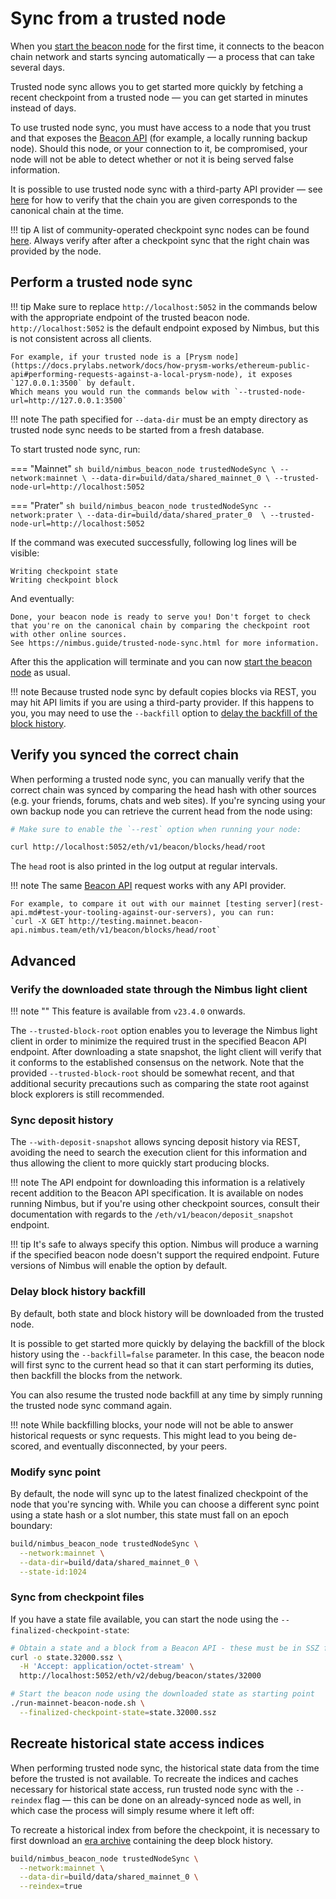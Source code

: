 # Sync from a trusted node

When you [start the beacon node](./quick-start.md) for the first time, it connects to the beacon chain network and starts syncing automatically — a process that can take several days.

Trusted node sync allows you to get started more quickly by fetching a recent checkpoint from a trusted node — you can get started in minutes instead of days.

To use trusted node sync, you must have access to a node that you trust and that exposes the [Beacon API](./rest-api.md) (for example, a locally running backup node).
Should this node, or your connection to it, be compromised, your node will not be able to detect whether or not it is being served false information.

It is possible to use trusted node sync with a third-party API provider — see [here](trusted-node-sync.md#verify-you-synced-the-correct-chain) for how to verify that the chain you are given corresponds to the canonical chain at the time.

!!! tip
    A list of community-operated checkpoint sync nodes can be found [here](https://eth-clients.github.io/checkpoint-sync-endpoints/).
    Always verify after after a checkpoint sync that the right chain was provided by the node.

## Perform a trusted node sync

!!! tip
    Make sure to replace `http://localhost:5052` in the commands below with the appropriate endpoint of the trusted beacon node. `http://localhost:5052` is the default endpoint exposed by Nimbus, but this is not consistent across all clients.

    For example, if your trusted node is a [Prysm node](https://docs.prylabs.network/docs/how-prysm-works/ethereum-public-api#performing-requests-against-a-local-prysm-node), it exposes `127.0.0.1:3500` by default.
    Which means you would run the commands below with `--trusted-node-url=http://127.0.0.1:3500`

!!! note
    The path specified for `--data-dir` must be an empty directory as trusted node sync needs to be started from a fresh database.

To start trusted node sync, run:

=== "Mainnet"
    ```sh
    build/nimbus_beacon_node trustedNodeSync \
      --network:mainnet \
      --data-dir=build/data/shared_mainnet_0 \
      --trusted-node-url=http://localhost:5052
    ```

=== "Prater"
    ```sh
    build/nimbus_beacon_node trustedNodeSync --network:prater \
    --data-dir=build/data/shared_prater_0  \
    --trusted-node-url=http://localhost:5052
    ```

If the command was executed successfully, following log lines will be visible:

```
Writing checkpoint state
Writing checkpoint block
```
And eventually:
```
Done, your beacon node is ready to serve you! Don't forget to check that you're on the canonical chain by comparing the checkpoint root with other online sources.
See https://nimbus.guide/trusted-node-sync.html for more information.
```

After this the application will terminate and you can now [start the beacon node](./quick-start.md) as usual.

!!! note
    Because trusted node sync by default copies blocks via REST, you may hit API limits if you are using a third-party provider.
    If this happens to you, you may need to use the `--backfill` option to [delay the backfill of the block history](./trusted-node-sync.md#delay-block-history-backfill).


## Verify you synced the correct chain

When performing a trusted node sync, you can manually verify that the correct chain was synced by comparing the head hash with other sources (e.g. your friends, forums, chats and web sites). If you're syncing using your own backup node you can retrieve the current head from the node using:

```sh
# Make sure to enable the `--rest` option when running your node:

curl http://localhost:5052/eth/v1/beacon/blocks/head/root
```

The `head` root is also printed in the log output at regular intervals.

!!! note
    The same [Beacon API](./rest-api.md) request works with any API provider.

    For example, to compare it out with our mainnet [testing server](rest-api.md#test-your-tooling-against-our-servers), you can run:
    `curl -X GET http://testing.mainnet.beacon-api.nimbus.team/eth/v1/beacon/blocks/head/root`

## Advanced

### Verify the downloaded state through the Nimbus light client

!!! note ""
    This feature is available from `v23.4.0` onwards.

The `--trusted-block-root` option enables you to leverage the Nimbus light client in order to minimize the required trust in the specified Beacon API endpoint. After downloading a state snapshot, the light client will verify that it conforms to the established consensus on the network. Note that the provided `--trusted-block-root` should be somewhat recent, and that additional security precautions such as comparing the state root against block explorers is still recommended.

### Sync deposit history

The `--with-deposit-snapshot` allows syncing deposit history via REST, avoiding the need to search the execution client for this information and thus allowing the client to more quickly start producing blocks.

!!! note
    The API endpoint for downloading this information is a relatively recent addition to the Beacon API specification.
    It is available on nodes running Nimbus, but if you're using other checkpoint sources, consult their documentation with regards to the `/eth/v1/beacon/deposit_snapshot` endpoint.

!!! tip
    It's safe to always specify this option.
    Nimbus will produce a warning if the specified beacon node doesn't support the required endpoint.
    Future versions of Nimbus will enable the option by default.

### Delay block history backfill

By default, both state and block history will be downloaded from the trusted node.

It is possible to get started more quickly by delaying the backfill of the block history using the `--backfill=false` parameter.
In this case, the beacon node will first sync to the current head so that it can start performing its duties, then backfill the blocks from the network.

You can also resume the trusted node backfill at any time by simply running the trusted node sync command again.

!!! note
    While backfilling blocks, your node will not be able to answer historical requests or sync requests.
    This might lead to you being de-scored, and eventually disconnected, by your peers.

### Modify sync point

By default, the node will sync up to the latest finalized checkpoint of the node that you're syncing with.
While you can choose a different sync point using a state hash or a slot number, this state must fall on an epoch boundary:

```sh
build/nimbus_beacon_node trustedNodeSync \
  --network:mainnet \
  --data-dir=build/data/shared_mainnet_0 \
  --state-id:1024
```

### Sync from checkpoint files

If you have a state file available, you can start the node using the `--finalized-checkpoint-state`:

```sh
# Obtain a state and a block from a Beacon API - these must be in SSZ format:
curl -o state.32000.ssz \
  -H 'Accept: application/octet-stream' \
  http://localhost:5052/eth/v2/debug/beacon/states/32000

# Start the beacon node using the downloaded state as starting point
./run-mainnet-beacon-node.sh \
  --finalized-checkpoint-state=state.32000.ssz
```

## Recreate historical state access indices

When performing trusted node sync, the historical state data from the time before the trusted is not available.
To recreate the indices and caches necessary for historical state access, run trusted node sync with the `--reindex` flag — this can be done on an already-synced node as well, in which case the process will simply resume where it left off:

To recreate a historical index from before the checkpoint, it is necessary to first download an [era archive](./era-store.md) containing the deep block history.

```sh
build/nimbus_beacon_node trustedNodeSync \
  --network:mainnet \
  --data-dir=build/data/shared_mainnet_0 \
  --reindex=true
```
